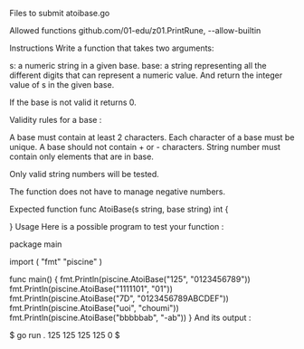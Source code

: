 Files to submit
atoibase.go

Allowed functions
github.com/01-edu/z01.PrintRune, --allow-builtin

Instructions
Write a function that takes two arguments:

s: a numeric string in a given base.
base: a string representing all the different digits that can represent a numeric value.
And return the integer value of s in the given base.

If the base is not valid it returns 0.

Validity rules for a base :

A base must contain at least 2 characters.
Each character of a base must be unique.
A base should not contain + or - characters.
String number must contain only elements that are in base.

Only valid string numbers will be tested.

The function does not have to manage negative numbers.

Expected function
func AtoiBase(s string, base string) int {

}
Usage
Here is a possible program to test your function :

package main

import (
	"fmt"
	"piscine"
)

func main() {
	fmt.Println(piscine.AtoiBase("125", "0123456789"))
	fmt.Println(piscine.AtoiBase("1111101", "01"))
	fmt.Println(piscine.AtoiBase("7D", "0123456789ABCDEF"))
	fmt.Println(piscine.AtoiBase("uoi", "choumi"))
	fmt.Println(piscine.AtoiBase("bbbbbab", "-ab"))
}
And its output :

$ go run .
125
125
125
125
0
$